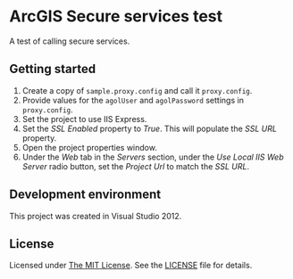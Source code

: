 ﻿# ArcGIS Secure services test #

A test of calling secure services.

## Getting started ##

1. Create a copy of `sample.proxy.config` and call it `proxy.config`.
2. Provide values for the `agolUser` and `agolPassword` settings in `proxy.config`.
3. Set the project to use IIS Express.
4. Set the _SSL Enabled_ property to _True_. This will populate the _SSL URL_ property.
5. Open the project properties window.
6. Under the _Web_ tab in the _Servers_ section, under the _Use Local IIS Web Server_ radio button, set the _Project Url_ to match the _SSL URL_.

## Development environment ##

This project was created in Visual Studio 2012.

## License ##
Licensed under [The MIT License](http://opensource.org/licenses/MIT). See the [LICENSE] file for details.

[LICENSE]:LICENSE

